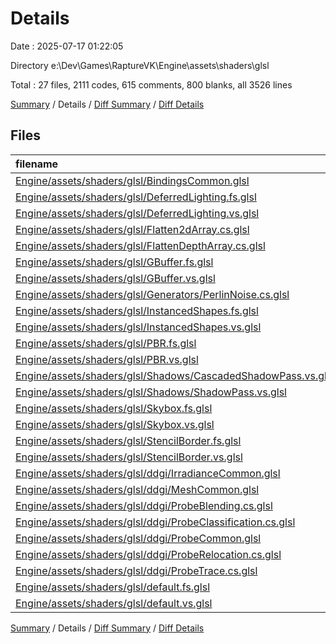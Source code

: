 # Details

Date : 2025-07-17 01:22:05

Directory e:\\Dev\\Games\\RaptureVK\\Engine\\assets\\shaders\\glsl

Total : 27 files,  2111 codes, 615 comments, 800 blanks, all 3526 lines

[Summary](results.md) / Details / [Diff Summary](diff.md) / [Diff Details](diff-details.md)

## Files
| filename | language | code | comment | blank | total |
| :--- | :--- | ---: | ---: | ---: | ---: |
| [Engine/assets/shaders/glsl/BindingsCommon.glsl](/Engine/assets/shaders/glsl/BindingsCommon.glsl) | GLSL | 9 | 4 | 9 | 22 |
| [Engine/assets/shaders/glsl/DeferredLighting.fs.glsl](/Engine/assets/shaders/glsl/DeferredLighting.fs.glsl) | GLSL | 363 | 91 | 133 | 587 |
| [Engine/assets/shaders/glsl/DeferredLighting.vs.glsl](/Engine/assets/shaders/glsl/DeferredLighting.vs.glsl) | GLSL | 30 | 5 | 10 | 45 |
| [Engine/assets/shaders/glsl/Flatten2dArray.cs.glsl](/Engine/assets/shaders/glsl/Flatten2dArray.cs.glsl) | GLSL | 41 | 9 | 17 | 67 |
| [Engine/assets/shaders/glsl/FlattenDepthArray.cs.glsl](/Engine/assets/shaders/glsl/FlattenDepthArray.cs.glsl) | GLSL | 31 | 14 | 17 | 62 |
| [Engine/assets/shaders/glsl/GBuffer.fs.glsl](/Engine/assets/shaders/glsl/GBuffer.fs.glsl) | GLSL | 89 | 21 | 27 | 137 |
| [Engine/assets/shaders/glsl/GBuffer.vs.glsl](/Engine/assets/shaders/glsl/GBuffer.vs.glsl) | GLSL | 68 | 21 | 25 | 114 |
| [Engine/assets/shaders/glsl/Generators/PerlinNoise.cs.glsl](/Engine/assets/shaders/glsl/Generators/PerlinNoise.cs.glsl) | GLSL | 77 | 6 | 19 | 102 |
| [Engine/assets/shaders/glsl/InstancedShapes.fs.glsl](/Engine/assets/shaders/glsl/InstancedShapes.fs.glsl) | GLSL | 12 | 0 | 3 | 15 |
| [Engine/assets/shaders/glsl/InstancedShapes.vs.glsl](/Engine/assets/shaders/glsl/InstancedShapes.vs.glsl) | GLSL | 49 | 2 | 14 | 65 |
| [Engine/assets/shaders/glsl/PBR.fs.glsl](/Engine/assets/shaders/glsl/PBR.fs.glsl) | GLSL | 146 | 23 | 46 | 215 |
| [Engine/assets/shaders/glsl/PBR.vs.glsl](/Engine/assets/shaders/glsl/PBR.vs.glsl) | GLSL | 29 | 7 | 11 | 47 |
| [Engine/assets/shaders/glsl/Shadows/CascadedShadowPass.vs.glsl](/Engine/assets/shaders/glsl/Shadows/CascadedShadowPass.vs.glsl) | GLSL | 28 | 11 | 13 | 52 |
| [Engine/assets/shaders/glsl/Shadows/ShadowPass.vs.glsl](/Engine/assets/shaders/glsl/Shadows/ShadowPass.vs.glsl) | GLSL | 9 | 2 | 8 | 19 |
| [Engine/assets/shaders/glsl/Skybox.fs.glsl](/Engine/assets/shaders/glsl/Skybox.fs.glsl) | GLSL | 13 | 6 | 7 | 26 |
| [Engine/assets/shaders/glsl/Skybox.vs.glsl](/Engine/assets/shaders/glsl/Skybox.vs.glsl) | GLSL | 18 | 9 | 9 | 36 |
| [Engine/assets/shaders/glsl/StencilBorder.fs.glsl](/Engine/assets/shaders/glsl/StencilBorder.fs.glsl) | GLSL | 22 | 4 | 9 | 35 |
| [Engine/assets/shaders/glsl/StencilBorder.vs.glsl](/Engine/assets/shaders/glsl/StencilBorder.vs.glsl) | GLSL | 27 | 4 | 10 | 41 |
| [Engine/assets/shaders/glsl/ddgi/IrradianceCommon.glsl](/Engine/assets/shaders/glsl/ddgi/IrradianceCommon.glsl) | GLSL | 131 | 62 | 68 | 261 |
| [Engine/assets/shaders/glsl/ddgi/MeshCommon.glsl](/Engine/assets/shaders/glsl/ddgi/MeshCommon.glsl) | GLSL | 0 | 0 | 1 | 1 |
| [Engine/assets/shaders/glsl/ddgi/ProbeBlending.cs.glsl](/Engine/assets/shaders/glsl/ddgi/ProbeBlending.cs.glsl) | GLSL | 203 | 50 | 87 | 340 |
| [Engine/assets/shaders/glsl/ddgi/ProbeClassification.cs.glsl](/Engine/assets/shaders/glsl/ddgi/ProbeClassification.cs.glsl) | GLSL | 92 | 39 | 29 | 160 |
| [Engine/assets/shaders/glsl/ddgi/ProbeCommon.glsl](/Engine/assets/shaders/glsl/ddgi/ProbeCommon.glsl) | GLSL | 242 | 128 | 98 | 468 |
| [Engine/assets/shaders/glsl/ddgi/ProbeRelocation.cs.glsl](/Engine/assets/shaders/glsl/ddgi/ProbeRelocation.cs.glsl) | GLSL | 74 | 32 | 28 | 134 |
| [Engine/assets/shaders/glsl/ddgi/ProbeTrace.cs.glsl](/Engine/assets/shaders/glsl/ddgi/ProbeTrace.cs.glsl) | GLSL | 281 | 64 | 93 | 438 |
| [Engine/assets/shaders/glsl/default.fs.glsl](/Engine/assets/shaders/glsl/default.fs.glsl) | GLSL | 10 | 0 | 4 | 14 |
| [Engine/assets/shaders/glsl/default.vs.glsl](/Engine/assets/shaders/glsl/default.vs.glsl) | GLSL | 17 | 1 | 5 | 23 |

[Summary](results.md) / Details / [Diff Summary](diff.md) / [Diff Details](diff-details.md)